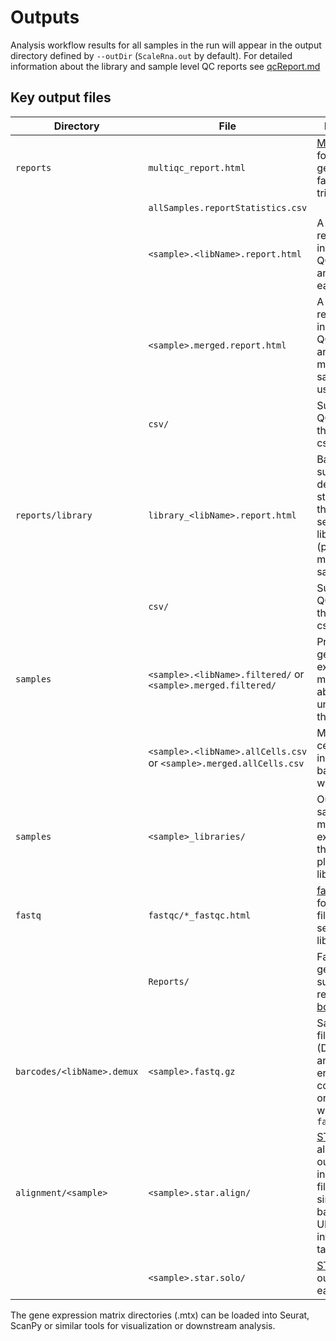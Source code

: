 # Outputs

Analysis workflow results for all samples in the run will appear in the output directory defined by `--outDir` (`ScaleRna.out` by default). 
For detailed information about the library and sample level QC reports see [qcReport.md](qcReport.md)

## Key output files
| Directory | File | Description |
|-----------|------|-------------|
| `reports`| `multiqc_report.html` | [MultiQC](https://multiqc.info/) report for fastq generation, fastQC and trimming |
| | `allSamples.reportStatistics.csv` |
| | `<sample>.<libName>.report.html` | A standalone report including key QC metrics and figures for each sample |
| | `<sample>.merged.report.html` | A standalone report including key QC metrics and figures the merged sample when using `--merge`|
| | `csv/` | Summary and QC metrics for this sample in csv format |
| `reports/library` | `library_<libName>.report.html` | Barcode summary and demultiplexing statistics for the whole sequencing library (potentially multiple samples) |
| | `csv/` | Summary and QC metrics for this library in csv format | 
|  `samples` | `<sample>.<libName>.filtered/` or `<sample>.merged.filtered/` | Pre-filtered gene expression matrix for cells above the unique read threshold |
| | `<sample>.<libName>.allCells.csv` or  `<sample>.merged.allCells.csv` | Metrics per cell-barcode, including barcodes / well positions
| `samples`| `<sample>_libraries/` | Output files for samples with multiple extended throughput plates / libraries
| `fastq` | `fastqc/*_fastqc.html` | [fastqc](https://github.com/s-andrews/FastQC) report for each fastq file in the sequencing library |
| | `Reports/` | Fastq generation summary reports from [bcl-convert](https://support.illumina.com/sequencing/sequencing_software/bcl-convert.html) |
| `barcodes/<libName>.demux` | `<sample>.fastq.gz` | Sample fastq files (Demultiplexed and barcode error-corrected); only included with `--fastqOut true` |
| `alignment/<sample>` | `<sample>.star.align/` | [STAR](https://github.com/alexdobin/STAR) alignment output, including BAM file, with single-cell barcode and UMI information in tags
|  | `<sample>.star.solo/` | [STARSolo](https://github.com/alexdobin/STAR/blob/master/docs/STARsolo.md) output for each sample


The gene expression matrix directories (.mtx) can be loaded into Seurat, ScanPy or similar tools for visualization or downstream analysis.